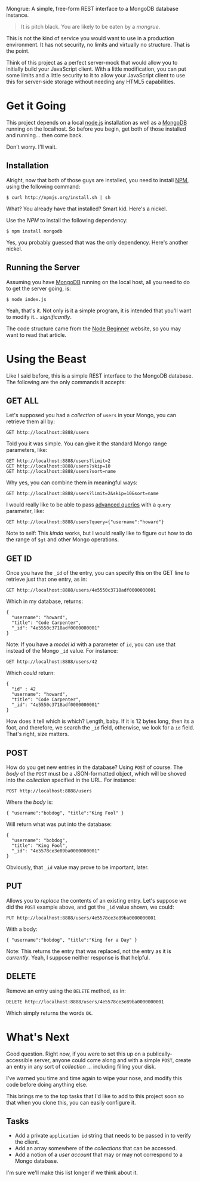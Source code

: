 Mongrue:
A simple, free-form REST interface to a MongoDB database instance.

> It is pitch black. You are likely to be eaten by a *mongrue*.

This is not the kind of service you would want to use in a production
environment. It has not security, no limits and virtually no structure.
That is the point.

Think of this project as a perfect server-mock that would allow you to
initially build your JavaScript client. With a little modification,
you can put some limits and a little security to it to allow your
JavaScript client to use this for server-side storage without needing
any HTML5 capabilities.

Get it Going
============

This project depends on a local [node.js][1] installation as well as a
[MongoDB][2] running on the localhost. So before you begin, get both
of those installed and running... then come back.

Don't worry. I'll wait.

Installation
------------

Alright, now that both of those guys are installed, you need to 
install [NPM][3], using the following
command:

    $ curl http://npmjs.org/install.sh | sh

What? You already have that installed? Smart kid. Here's a nickel.

Use the *NPM* to install the following dependency:

    $ npm install mongodb

Yes, you probably guessed that was the only dependency. Here's
another nickel.


Running the Server
------------------

Assuming you have [MongoDB][2] running on the local host, all you need
to do to get the server going, is:

    $ node index.js

Yeah, that's it. Not only is it a simple program, it is intended that
you'll want to modify it... *significantly*.

The code structure came from the [Node Beginner][4] website, so you may
want to read that article.


Using the Beast
===============

Like I said before, this is a simple REST interface to the MongoDB
database. The following are the only commands it accepts:

GET ALL
-------

Let's supposed you had a *collection* of `users` in your Mongo, you can retrieve them all by:

    GET http://localhost:8888/users

Told you it was simple. You can give it the standard Mongo range parameters, like:

    GET http://localhost:8888/users?limit=2
    GET http://localhost:8888/users?skip=10
    GET http://localhost:8888/users?sort=name

Why yes, you can combine them in meaningful ways:

    GET http://localhost:8888/users?limit=2&skip=10&sort=name

I would really like to be able to pass [advanced queries][5] with
a `query` parameter, like:

    GET http://localhost:8888/users?query={"username":"howard"}

Note to self: This *kinda* works, but I would really like to figure out how to
do the range of `$gt` and other Mongo operations.

GET ID
------

Once you have the `_id` of the entry, you can specify this on the GET
line to retrieve just that one entry, as in:

    GET http://localhost:8888/users/4e5550c3718adf0000000001

Which in my database, returns:

    {
      "username": "howard",
      "title": "Code Carpenter",
      "_id": "4e5550c3718adf0000000001"
    }

Note: If you have a *model id* with a parameter of `id`, you can use that instead of the Mongo `_id` value. For instance:

    GET http://localhost:8888/users/42

Which *could* return:

    {
      "id" : 42
      "username": "howard",
      "title": "Code Carpenter",
      "_id": "4e5550c3718adf0000000001"
    }

How does it tell which is which? Length, baby. If it is 12 bytes long, then its a foot, and therefore, we search the `_id` field, otherwise, we look for a `id` field. That's right, size matters.

POST
----

How do you get new entries in the database? Using `POST` of course. The *body* of the `POST` must be a JSON-formatted object, which will be shoved into the *collection* specified in the URL. For instance:

    POST http://localhost:8888/users

Where the *body* is:

    { "username":"bobdog", "title":"King Fool" } 

Will return what was put into the database:

    {
      "username": "bobdog",
      "title": "King Fool",
      "_id": "4e5578ce3e89ba0000000001"
    }

Obviously, that `_id` value may prove to be important, later.

PUT
---

Allows you to *replace* the contents of an existing entry. Let's
suppose we did the `POST` example above, and got the `_id` value
shown, we could:

    PUT http://localhost:8888/users/4e5578ce3e89ba0000000001

With a body:

    { "username":"bobdog", "title":"King for a Day" } 

Note: This returns the entry that was replaced, not the entry as it is *currently*.
Yeah, I suppose neither response is that helpful.

DELETE
------

Remove an entry using the `DELETE` method, as in:

    DELETE http://localhost:8888/users/4e5578ce3e89ba0000000001

Which simply returns the words `OK`.


What's Next
===========

Good question. Right now, if you were to set this up on a publically-accessible
server, anyone could come along and with a simple `POST`, create an entry in any
sort of *collection* ... including filling your disk.

I've warned you time and time again to wipe your nose, and modify this code before
doing anything else.

This brings me to the top tasks that I'd like to add to this project soon so that
when you clone this, you can easily configure it.

Tasks
-----

  * Add a private `application id` string that needs to be passed in to verify
    the client.
  * Add an array somewhere of the *collections* that can be accessed.
  * Add a notion of a *user account* that may or may not correspond to a Mongo
    database.

I'm sure we'll make this list longer if we think about it.

  [1]: http://www.nodejs.org
  [2]: http://www.mongodb.org
  [3]: http://howtonode.org/introduction-to-npm
  [4]: http://www.nodebeginner.org
  [5]: http://www.mongodb.org/display/DOCS/Advanced+Queries